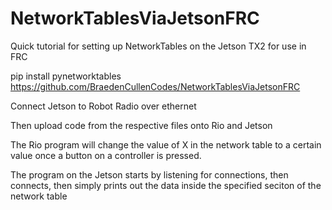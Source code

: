 # NetworkTablesViaJetsonFRC
Quick tutorial for setting up NetworkTables on the Jetson TX2 for use in FRC

pip install pynetworktables
https://github.com/BraedenCullenCodes/NetworkTablesViaJetsonFRC

Connect Jetson to Robot Radio over ethernet

Then upload code from the respective files onto Rio and Jetson

The Rio program will change the value of X in the network table to a certain value once a button on a controller is pressed.

The program on the Jetson starts by listening for connections, then connects, then simply prints out the data inside the specified seciton of the network table
